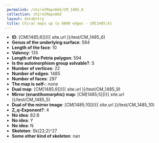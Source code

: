 ```yaml
--- 
 permalink: /chiralMaps6kE/CM_1485_6 
 collection: chiralMaps6kE
 layout: dataEntry
 title: Chiral maps up to 6000 edges - CM[1485;6]
---
```


- **ID**: [CM[1485;6]]({{ site.url }}/test/CM_1485_6)
- **Genus of the underlying surface**: 584
- **Length of the face**: 10
- **Valency**: 135
- **Length of the Petrie polygon**: 594
- **Is the automorphism group solvable?**: S
- **Number of vertices**: 22
- **Number of edges**: 1485
- **Number of faces**: 297
- **The map is self-**: none
- **Dual map**: [CM[1485;9]]({{ site.url }}/test/CM_1485_9)
- **Mirror (enantihomorphic) map**: [CM[1485;5]]({{ site.url }}/test/CM_1485_5)
- **Dual of the mirror image**: [CM[1485;10]]({{ site.url }}/test/CM_1485_10)
- **Z_q-Exponent?**: 4
- **No idea**:  82:8
- **No idea**: Y
- **No idea**: N
- **Skeleton**: Sk(22;2)^27
- **Some other kind of skeleton**: nan
